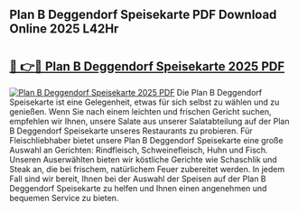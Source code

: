 ## Plan B Deggendorf Speisekarte PDF Download Online 2025 L42Hr

# <h2><a href="http://gcd3ell.nevu.top/?p=Plan+B+Deggendorf+Speisekarte">🔗 👉🔴 Plan B Deggendorf Speisekarte 2025 PDF</a></h2>

[![Plan B Deggendorf Speisekarte 2025 PDF](https://i.imgur.com/dBaPXMq.png)](http://gcd3ell.nevu.top/?p=Plan+B+Deggendorf+Speisekarte)
Die Plan B Deggendorf Speisekarte ist eine Gelegenheit, etwas für sich selbst zu wählen und zu genießen. Wenn Sie nach einem leichten und frischen Gericht suchen, empfehlen wir Ihnen, unsere Salate aus unserer Salatabteilung auf der Plan B Deggendorf Speisekarte unseres Restaurants zu probieren. Für Fleischliebhaber bietet unsere Plan B Deggendorf Speisekarte eine große Auswahl an Gerichten: Rindfleisch, Schweinefleisch, Huhn und Fisch. Unseren Auserwählten bieten wir köstliche Gerichte wie Schaschlik und Steak an, die bei frischem, natürlichem Feuer zubereitet werden. In jedem Fall sind wir bereit, Ihnen bei der Auswahl der Speisen auf der Plan B Deggendorf Speisekarte zu helfen und Ihnen einen angenehmen und bequemen Service zu bieten.
